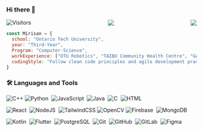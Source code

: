 ### Hi there 👋

<div style="display: flex; align-items: center; justify-content: space-between;">
  <img src="https://komarev.com/ghpvc/?username=MirisanRavindran&label=Views&color=blue&style=for-the-badge" alt="Visitors" />
	 <a href="https://www.linkedin.com/in/mirisan-ravindran-383a37206/" target="_blank">
  <img src="https://img.shields.io/badge/Mirisan Ravindran-0077B5?style=for-the-badge&logo=linkedin&logoColor=white" />
		 <a href="mailto:mirisan003@gmail.com" target="_blank">
	<img src="https://img.shields.io/badge/mirisan003@gmail.com-D14836?style=for-the-badge&logo=gmail&logoColor=white"/>		 
</div>


```javascript
const Mirisan = {
  school: "Ontario Tech University",
  year: "Third-Year",
  Program: "Computer-Science",
  workExperience: ["OTU Robotics", "TAIBU Community Health Centre", "GAOTek Inc.", "AVOLTA, Inc."],
  codingStyle: "Follow clean code principles and agile development practices.",  
}
```

### 🛠️ Languages and Tools
![C++](https://img.shields.io/badge/c++-%2300599C.svg?style=for-the-badge&logo=c%2B%2B&logoColor=white)
![Python](https://img.shields.io/badge/python-3670A0?style=for-the-badge&logo=python&logoColor=ffdd54)&nbsp;
![JavaScript](https://img.shields.io/badge/-JavaScript-05122A?style=flat&logo=javascript)&nbsp;
![Java](https://img.shields.io/badge/-Java-05122A?style=flat&logo=Java&logoColor=FFA518)&nbsp;
![C](https://img.shields.io/badge/-C-05122A?style=flat&logo=c%2B%2B&logoColor=A8B9CC)&nbsp;
![HTML](https://img.shields.io/badge/-HTML-05122A?style=flat&logo=HTML5)&nbsp;

![React](https://img.shields.io/badge/react-%2320232a.svg?style=for-the-badge&logo=react&logoColor=%2361DAFB)&nbsp;
![NodeJS](https://img.shields.io/badge/node.js-6DA55F?style=for-the-badge&logo=node.js&logoColor=white)&nbsp;
![TailwindCSS](https://img.shields.io/badge/tailwindcss-%2338B2AC.svg?style=for-the-badge&logo=tailwind-css&logoColor=white)
![OpenCV](https://img.shields.io/badge/opencv-%23white.svg?style=for-the-badge&logo=opencv&logoColor=white)
![Firebase](https://img.shields.io/badge/Firebase-039BE5?style=for-the-badge&logo=Firebase&logoColor=white)&nbsp;
![MongoDB](https://img.shields.io/badge/MongoDB-%234ea94b.svg?style=for-the-badge&logo=mongodb&logoColor=white)&nbsp;

![Kotlin](https://img.shields.io/badge/Kotlin-0095D5?&style=for-the-badge&logo=kotlin&logoColor=white)&nbsp;
![Flutter](https://img.shields.io/badge/Flutter-02569B?style=for-the-badge&logo=flutter&logoColor=white)&nbsp;
![PostgreSQL](https://img.shields.io/badge/PostgreSQL-316192?style=for-the-badge&logo=postgresql&logoColor=white)&nbsp;
![Git](https://img.shields.io/badge/GIT-E44C30?style=for-the-badge&logo=git&logoColor=white)&nbsp;
![GitHub](https://img.shields.io/badge/GitHub-100000?style=for-the-badge&logo=github&logoColor=white)&nbsp;
![GitLab](https://img.shields.io/badge/GitLab-330F63?style=for-the-badge&logo=gitlab&logoColor=white)&nbsp;
![Figma](https://img.shields.io/badge/Figma-F24E1E?style=for-the-badge&logo=figma&logoColor=white)&nbsp;

<!--
**MirisanRavindran/MirisanRavindran** is a ✨ _special_ ✨ repository because its `README.md` (this file) appears on your GitHub profile.

Here are some ideas to get you started:

- 🔭 I’m currently working on ...
- 🌱 I’m currently learning ...
- 👯 I’m looking to collaborate on ...
- 🤔 I’m looking for help with ...
- 💬 Ask me about ...
- 📫 How to reach me: ...
- 😄 Pronouns: ...
- ⚡ Fun fact: ...
-->
